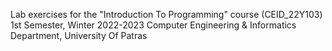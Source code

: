 Lab exercises for the "Introduction To Programming" course (CEID_22Υ103)
1st Semester, Winter 2022-2023 
Computer Engineering & Informatics Department, University Of Patras 

